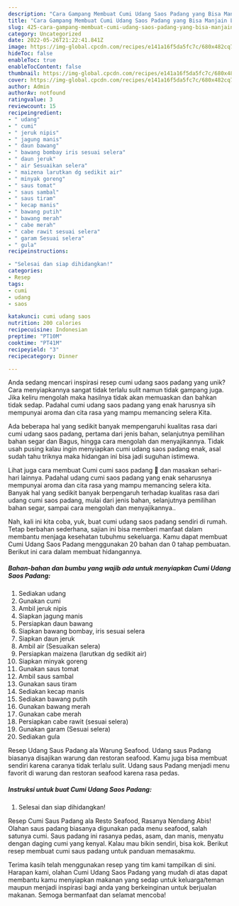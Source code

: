 ```yaml
---
description: "Cara Gampang Membuat Cumi Udang Saos Padang yang Bisa Manjain Lidah"
title: "Cara Gampang Membuat Cumi Udang Saos Padang yang Bisa Manjain Lidah"
slug: 425-cara-gampang-membuat-cumi-udang-saos-padang-yang-bisa-manjain-lidah
category: Uncategorized
date: 2022-05-26T21:22:41.841Z
image: https://img-global.cpcdn.com/recipes/e141a16f5da5fc7c/680x482cq70/cumi-udang-saos-padang-foto-resep-utama.jpg
hideToc: false
enableToc: true
enableTocContent: false
thumbnail: https://img-global.cpcdn.com/recipes/e141a16f5da5fc7c/680x482cq70/cumi-udang-saos-padang-foto-resep-utama.jpg
cover: https://img-global.cpcdn.com/recipes/e141a16f5da5fc7c/680x482cq70/cumi-udang-saos-padang-foto-resep-utama.jpg
author: Admin
authorAv: notfound
ratingvalue: 3
reviewcount: 15
recipeingredient:
- " udang"
- " cumi"
- " jeruk nipis"
- " jagung manis"
- " daun bawang"
- " bawang bombay iris sesuai selera"
- " daun jeruk"
- " air Sesuaikan selera"
- " maizena larutkan dg sedikit air"
- " minyak goreng"
- " saus tomat"
- " saus sambal"
- " saus tiram"
- " kecap manis"
- " bawang putih"
- " bawang merah"
- " cabe merah"
- " cabe rawit sesuai selera"
- " garam Sesuai selera"
- " gula"
recipeinstructions:

- "Selesai dan siap dihidangkan!"
categories:
- Resep
tags:
- cumi
- udang
- saos

katakunci: cumi udang saos 
nutrition: 200 calories
recipecuisine: Indonesian
preptime: "PT10M"
cooktime: "PT41M"
recipeyield: "3"
recipecategory: Dinner

---
```





Anda sedang mencari inspirasi resep cumi udang saos padang yang unik? Cara menyiapkannya sangat tidak terlalu sulit namun tidak gampang juga. Jika keliru mengolah maka hasilnya tidak akan memuaskan dan bahkan tidak sedap. Padahal cumi udang saos padang yang enak harusnya sih mempunyai aroma dan cita rasa yang mampu memancing selera Kita.





Ada beberapa hal yang sedikit banyak mempengaruhi kualitas rasa dari cumi udang saos padang, pertama dari jenis bahan, selanjutnya pemilihan bahan segar dan Bagus, hingga cara mengolah dan menyajikannya. Tidak usah pusing kalau ingin menyiapkan cumi udang saos padang enak,      asal sudah tahu triknya maka hidangan ini bisa jadi suguhan istimewa.














Lihat juga cara membuat Cumi cumi saos padang 🦑 dan masakan sehari-hari lainnya. Padahal udang cumi saos padang yang enak seharusnya mempunyai aroma dan cita rasa yang mampu memancing selera kita. Banyak hal yang sedikit banyak berpengaruh terhadap kualitas rasa dari udang cumi saos padang, mulai dari jenis bahan, selanjutnya pemilihan bahan segar, sampai cara mengolah dan menyajikannya..






Nah, kali ini kita coba, yuk, buat cumi udang saos padang sendiri di rumah. Tetap berbahan sederhana, sajian ini bisa memberi manfaat dalam membantu menjaga kesehatan tubuhmu sekeluarga. Kamu dapat membuat Cumi Udang Saos Padang menggunakan 20 bahan dan 0 tahap pembuatan. Berikut ini cara dalam membuat hidangannya.

<!--inarticleads1-->

##### Bahan-bahan dan bumbu yang wajib ada untuk menyiapkan Cumi Udang Saos Padang:

1. Sediakan  udang
1. Gunakan  cumi
1. Ambil  jeruk nipis
1. Siapkan  jagung manis
1. Persiapkan  daun bawang
1. Siapkan  bawang bombay, iris sesuai selera
1. Siapkan  daun jeruk
1. Ambil  air (Sesuaikan selera)
1. Persiapkan  maizena (larutkan dg sedikit air)
1. Siapkan  minyak goreng
1. Gunakan  saus tomat
1. Ambil  saus sambal
1. Gunakan  saus tiram
1. Sediakan  kecap manis
1. Sediakan  bawang putih
1. Gunakan  bawang merah
1. Gunakan  cabe merah
1. Persiapkan  cabe rawit (sesuai selera)
1. Gunakan  garam (Sesuai selera)
1. Sediakan  gula


Resep Udang Saus Padang ala Warung Seafood. Udang saus Padang biasanya disajikan warung dan restoran seafood. Kamu juga bisa membuat sendiri karena caranya tidak terlalu sulit. Udang saus Padang menjadi menu favorit di warung dan restoran seafood karena rasa pedas. 

<!--inarticleads2-->

##### Instruksi untuk buat Cumi Udang Saos Padang:


1. Selesai dan siap dihidangkan!

Resep Cumi Saus Padang ala Resto Seafood, Rasanya Nendang Abis! Olahan saus padang biasanya digunakan pada menu seafood, salah satunya cumi. Saus padang ini rasanya pedas, asam, dan manis, menyatu dengan daging cumi yang kenyal. Kalau mau bikin sendiri, bisa kok. Berikut resep membuat cumi saus padang untuk panduan memasakmu. 

Terima kasih telah menggunakan resep yang tim kami tampilkan di sini. Harapan kami, olahan Cumi Udang Saos Padang yang mudah di atas dapat membantu kamu menyiapkan makanan yang sedap untuk keluarga/teman maupun menjadi inspirasi bagi anda yang berkeinginan untuk berjualan makanan. Semoga bermanfaat dan selamat mencoba!
